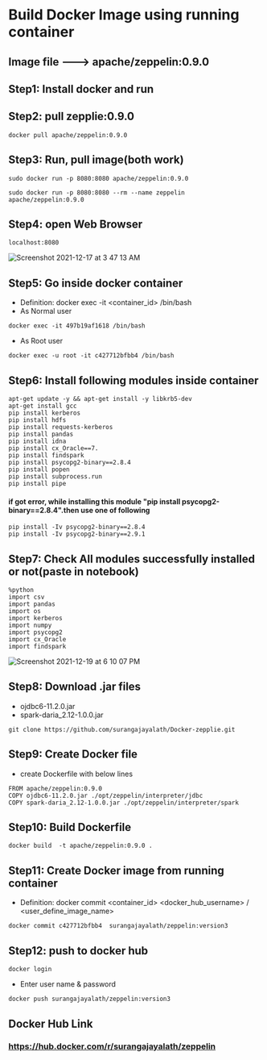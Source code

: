 # Build Docker Image using running container
## Image file ---> apache/zeppelin:0.9.0

## Step1: Install docker and run
## Step2: pull zepplie:0.9.0
```
docker pull apache/zeppelin:0.9.0
```

## Step3: Run, pull image(both work)
```
sudo docker run -p 8080:8080 apache/zeppelin:0.9.0
```
```
sudo docker run -p 8080:8080 --rm --name zeppelin apache/zeppelin:0.9.0
```
## Step4: open Web Browser
``` 
localhost:8080 
```

![Screenshot 2021-12-17 at 3 47 13 AM](https://user-images.githubusercontent.com/56903228/146675095-2c06d292-eed6-4529-bacc-701437dc5260.png)

## Step5: Go inside docker container
* Definition: docker exec -it <container_id> /bin/bash
* As Normal user
```
docker exec -it 497b19af1618 /bin/bash
```
* As Root user
```
docker exec -u root -it c427712bfbb4 /bin/bash
```

## Step6: Install following modules inside container
```
apt-get update -y && apt-get install -y libkrb5-dev
apt-get install gcc
pip install kerberos 
pip install hdfs
pip install requests-kerberos
pip install pandas
pip install idna
pip install cx_Oracle==7.
pip install findspark
pip install psycopg2-binary==2.8.4
pip install popen 
pip install subprocess.run
pip install pipe
```
  
#### if got error, while installing this module "pip install psycopg2-binary==2.8.4".then use one of following
```
pip install -Iv psycopg2-binary==2.8.4
pip install -Iv psycopg2-binary==2.9.1
```

## Step7: Check All modules successfully installed or not(paste in notebook)
```
%python
import csv
import pandas
import os
import kerberos
import numpy
import psycopg2
import cx_Oracle
import findspark

```
![Screenshot 2021-12-19 at 6 10 07 PM](https://user-images.githubusercontent.com/56903228/146675172-f9862da1-ee69-4829-8701-925cfd83be8b.png) 
  
## Step8: Download .jar files
* ojdbc6-11.2.0.jar
* spark-daria_2.12-1.0.0.jar
```
git clone https://github.com/surangajayalath/Docker-zepplie.git
```

## Step9: Create Docker file
* create Dockerfile with below lines
```
FROM apache/zeppelin:0.9.0
COPY ojdbc6-11.2.0.jar ./opt/zeppelin/interpreter/jdbc
COPY spark-daria_2.12-1.0.0.jar ./opt/zeppelin/interpreter/spark
```
  
## Step10: Build Dockerfile
```
docker build  -t apache/zeppelin:0.9.0 .
```

## Step11: Create Docker image from running container

* Definition: docker commit <container_id>  <docker_hub_username> / <user_define_image_name>
```
docker commit c427712bfbb4  surangajayalath/zeppelin:version3
```
## Step12: push to docker hub

``` 
docker login
```
* Enter user name & password
  
``` 
docker push surangajayalath/zeppelin:version3 
```

## Docker Hub Link
### https://hub.docker.com/r/surangajayalath/zeppelin


